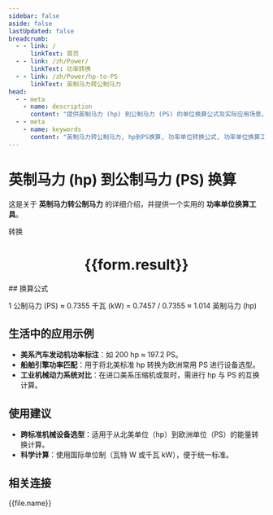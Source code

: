 ```yaml
---
sidebar: false
aside: false
lastUpdated: false
breadcrumb:
  - - link: /
      linkText: 首页
  - - link: /zh/Power/
      linkText: 功率转换
  - - link: /zh/Power/hp-to-PS
      linkText: 英制马力转公制马力
head:
  - - meta
    - name: description
      content: "提供英制马力 (hp) 到公制马力 (PS) 的单位换算公式及实际应用场景。"
  - - meta
    - name: keywords
      content: "英制马力转公制马力, hp到PS换算, 功率单位转换公式, 功率单位换算工具, 汽车与机械设备功率单位"
---
```

# 英制马力 (hp) 到公制马力 (PS) 换算

这是关于 **英制马力转公制马力** 的详细介绍，并提供一个实用的 **功率单位换算工具**。

<script setup>
import { onMounted, reactive, inject ,ref  } from 'vue'
import { NButton,NForm ,NFormItem,NInput,NInputNumber,NSelect,NCard,useMessage ,NGrid ,NGi } from 'naive-ui'
import { defineClientComponent } from 'vitepress'
import { Power } from '../../files';
const convert = inject('convert')
const options =  [
  { "label": "英制马力 (hp)", "value": "hp" },
  { "label": "公制马力 (PS)", "value": "PS" }
];
const formRef = ref(null);
const rules = {
  number:{
    required: true,
    type: 'number',
    trigger: "blur"
  },
  to:{
    required: true,
    trigger: "select"
  },
  from:{
    required: true,
    trigger: "select"
  }
}
const form = reactive({
  number:null,
  to:'',
  from:'',
  result:'',
  title:'英制马力转公制马力',
})
const convertHandler = (e) => {
   e.preventDefault();
  formRef.value?.validate((errors)=>{
    if (!errors) {
      form.result = `${form.number}${form.from} = ${convert(form.number).from(form.from).to(form.to)}${form.to}`
    }
  })
}
</script>

<n-form size="large" :model="form" ref='formRef' :rules="rules">
  <n-form-item label="数值"  path="number">
    <n-input-number size="large" style="width:100%" :min="0" v-model:value="form.number"   placeholder="请输入要转换的数值" />
  </n-form-item>
  <n-form-item label="从" path="from">
    <n-select  size="large" :options="options" v-model:value="form.from" placeholder="请选择原始单位" />
  </n-form-item>
  <n-form-item label="到" path="to">
    <n-select  size="large" :options="options" v-model:value="form.to" placeholder="请选择转换单位" />
  </n-form-item>
  <n-form-item>
    <n-button type="primary" style="width:100%" @click="convertHandler">转换</n-button>
  </n-form-item>
</n-form>
<n-card  embedded :bordered="false" hoverable>
  <div  style="text-align:center">
    <h1>{{form.result}}</h1>
  </div>
</n-card>
## 换算公式

1 公制马力 (PS) ≈ 0.7355 千瓦 (kW) = 0.7457 / 0.7355 ≈ 1.014 英制马力 (hp)

## 生活中的应用示例

- **美系汽车发动机功率标注**：如 200 hp ≈ 197.2 PS。
- **船舶引擎功率匹配**：用于将北美标准 hp 转换为欧洲常用 PS 进行设备选型。
- **工业机械动力系统对比**：在进口美系压缩机或泵时，需进行 hp 与 PS 的互换计算。

## 使用建议

- **跨标准机械设备选型**：适用于从北美单位（hp）到欧洲单位（PS）的能量转换计算。
- **科学计算**：使用国际单位制（瓦特 W 或千瓦 kW），便于统一标准。

## 相关连接
<n-grid x-gap="12" :cols="3">
  <n-gi v-for="(file, index) in Power" :key="index">
    <n-button
      text
      tag="a"
      :href="file.path"
      type="primary"
    >
      {{file.name}}
    </n-button>
  </n-gi>
</n-grid>